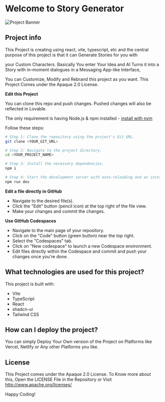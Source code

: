 # Welcome to Story Generator

![Project Banner](https://example.com/my-image.png)

## Project info

This Project is creating using react, vite, typescript, etc and the central purpose of this project is that it can Generate Stories for you with 

your Custom Characters. Basically You enter Your Idea and AI Turns it into a Story with in-moment dialogues in a Messaging App-like Interface, 

You can Customize, Modify and Rebrand this project as you want. This Project Comes under the Apaque 2.0 License.

**Edit this Project**

You can clone this repo and push changes. Pushed changes will also be reflected in Lovable.

The only requirement is having Node.js & npm installed - [install with nvm](https://github.com/nvm-sh/nvm#installing-and-updating)

Follow these steps:

```sh
# Step 1: Clone the repository using the project's Git URL.
git clone <YOUR_GIT_URL>

# Step 2: Navigate to the project directory.
cd <YOUR_PROJECT_NAME>

# Step 3: Install the necessary dependencies.
npm i

# Step 4: Start the development server with auto-reloading and an instant preview.
npm run dev
```

**Edit a file directly in GitHub**

- Navigate to the desired file(s).
- Click the "Edit" button (pencil icon) at the top right of the file view.
- Make your changes and commit the changes.

**Use GitHub Codespaces**

- Navigate to the main page of your repository.
- Click on the "Code" button (green button) near the top right.
- Select the "Codespaces" tab.
- Click on "New codespace" to launch a new Codespace environment.
- Edit files directly within the Codespace and commit and push your changes once you're done.

## What technologies are used for this project?

This project is built with:

- Vite
- TypeScript
- React
- shadcn-ui
- Tailwind CSS

## How can I deploy the project?

You can simply Deploy Your Own version of the Project on Platforms like Vercel, Netlify or Any other Platforms you like.

## License

This Project comes under the Apaque 2.0 License. To Know more about this, Open the LICENSE File in the Repository or Visit http://www.apache.org/licenses/

Happy Coding!
